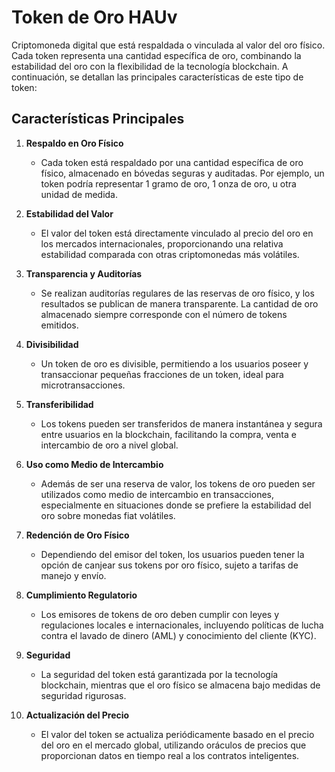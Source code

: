  
# Token de Oro  HAUv
Criptomoneda digital que está respaldada o vinculada al valor del oro físico. Cada token representa una cantidad específica de oro, combinando la estabilidad del oro con la flexibilidad de la tecnología blockchain. A continuación, se detallan las principales características de este tipo de token:

## Características Principales

1. **Respaldo en Oro Físico**
   - Cada token está respaldado por una cantidad específica de oro físico, almacenado en bóvedas seguras y auditadas. Por ejemplo, un token podría representar 1 gramo de oro, 1 onza de oro, u otra unidad de medida.

2. **Estabilidad del Valor**
   - El valor del token está directamente vinculado al precio del oro en los mercados internacionales, proporcionando una relativa estabilidad comparada con otras criptomonedas más volátiles.

3. **Transparencia y Auditorías**
   - Se realizan auditorías regulares de las reservas de oro físico, y los resultados se publican de manera transparente. La cantidad de oro almacenado siempre corresponde con el número de tokens emitidos.

4. **Divisibilidad**
   - Un token de oro es divisible, permitiendo a los usuarios poseer y transaccionar pequeñas fracciones de un token, ideal para microtransacciones.

5. **Transferibilidad**
   - Los tokens pueden ser transferidos de manera instantánea y segura entre usuarios en la blockchain, facilitando la compra, venta e intercambio de oro a nivel global.

6. **Uso como Medio de Intercambio**
   - Además de ser una reserva de valor, los tokens de oro pueden ser utilizados como medio de intercambio en transacciones, especialmente en situaciones donde se prefiere la estabilidad del oro sobre monedas fiat volátiles.

7. **Redención de Oro Físico**
   - Dependiendo del emisor del token, los usuarios pueden tener la opción de canjear sus tokens por oro físico, sujeto a tarifas de manejo y envío.

8. **Cumplimiento Regulatorio**
   - Los emisores de tokens de oro deben cumplir con leyes y regulaciones locales e internacionales, incluyendo políticas de lucha contra el lavado de dinero (AML) y conocimiento del cliente (KYC).

9. **Seguridad**
   - La seguridad del token está garantizada por la tecnología blockchain, mientras que el oro físico se almacena bajo medidas de seguridad rigurosas.

10. **Actualización del Precio**
    - El valor del token se actualiza periódicamente basado en el precio del oro en el mercado global, utilizando oráculos de precios que proporcionan datos en tiempo real a los contratos inteligentes.


 
